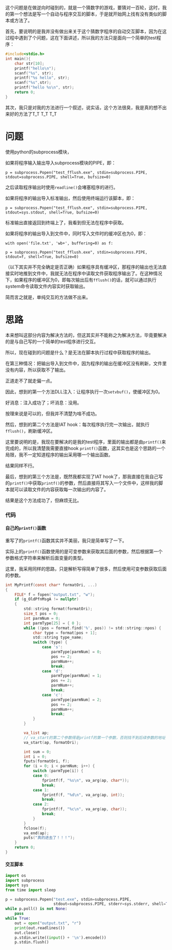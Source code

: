 这个问题是在做逆向时碰到的，就是一个猜数字的游戏，要猜对一百轮，这时，我的第一个想法是写一个自动与程序交互的脚本，于是就开始网上找有没有类似的脚本或方法了。

首先，要说明的是我并没有做出来关于这个猜数字程序的自动交互脚本，因为在这过程中遇到了个问题，这在下面讲述，所以我的方法只是面向一个简单的test程序：

```c
#include<stdio.h>
int main(){
	char str[10];
	printf("hello\n");
	scanf("%s", str);
	printf("%s hello", str);
	scanf("%s",str);
	printf("hello %s\n", str);
	return 0;
}
```



其次，我只是对我的方法进行一个叙述，说实话，这个方法很臭，我是真的想不出来好的方法了T_T T_T T_T

# 问题

使用python的subprocess模块，

如果将程序输入输出导入subprocess模块的PIPE，即：

`p = subprocess.Popen("test_fflush.exe", stdin=subprocess.PIPE, stdout=subprocess.PIPE, shell=True, bufsize=0)`

之后读取程序输出时使用`readline()`会堵塞程序的进行。

如果将程序的输出导入标准输出，然后使用终端运行该脚本，即：

`p = subprocess.Popen("test_fflush.exe", stdin=subprocess.PIPE, stdout=sys.stdout, shell=True, bufsize=0)`

标准输出直接返回到终端上了，我看到但无法在程序中获取。

如果将程序的输出导入到文件中，同时写入文件时的缓冲区也为0，即：

`with open('file.txt', 'wb+', buffering=0) as f:`

`p = subprocess.Popen("test_fflush.exe", stdin=subprocess.PIPE, stdout=f, shell=True, bufsize=0)`

（以下其实并不完全确定是否正确）如果程序具有缓冲区，那程序的输出也无法直接实时地推到文件中，我就无法在程序中读取文件获取程序输出了。在这种情况下，如果程序的缓冲区为0，即每次输出后有`fflush()`的话，就可以通过执行system命令读取文件内容实时获取输出。

简而言之就是，单纯交互的方法做不出来。

# 思路

本来想叫这部分内容为解决方法的，但这其实并不能称之为解决方法，毕竟要解决的是与自己写的一个简单的test程序进行交互。

所以，现在碰到的问题是什么？是无法在脚本执行过程中获取程序的输出。

在第三种情况：把输出导入到文件中，因为程序的输出在缓冲区没有刷新，文件里没有内容，所以获取不了输出。

正道走不了就走偏一点。

因此，想到的第一个方法DLL注入：让程序执行一次`setvbuf()`，使缓冲区为0。

好消息：注入成功了；坏消息：没用。

按理来说是可以的，但我并不清楚为啥不成功。

然后，想到的第二个方法是IAT hook：每次程序执行完一次输出，就执行`fflush()`，刷新缓冲区。

这里要说明的是，我现在要解决的是我的test程序，里面的输出都是由`printf()`来完成的，所以我清楚我需要直接hook `printf()`函数，这其实也是这个思路的一个局限，我不一定知道程序的输出采用哪一个输出函数。

结果同样不行。

最后，想到的第三个方法是，既然我都实现了IAT hook了，那我直接在我自己写的`printf()`中获取`printf()`的参数，然后直接将其写入一个文件中，这样我的脚本就可以读取文件的内容获取每一次输出的内容了。

结果是这个方法成功了，但麻烦无比。

### 代码

#### 自己的`printf()`函数

重写了的`printf()`函数其实并不美丽，我只是简单写了一下。

实际上的`printf()`函数使用的是可变参数来获取其后面的参数，然后根据第一个参数格式字符串来解析后面变量的类型。

这里，我采用同样的思路，只是解析写得简单了很多，然后使用可变参数获取后面的参数。

```c
int MyPrintf(const char* formatOri, ...)
{
	FILE* f = fopen("output.txt", "w");
	if (g_OldPfnMsgA != nullptr)
	{
		std::string format(formatOri);
		size_t pos = 0;
		int parmNum = 0;
		int parmType[25] = { 0 };
		while ((pos = format.find('%', pos)) != std::string::npos) {
			char type = format[pos + 1];
			std::string type_name;
			switch (type) {
				case 's':
					parmType[parmNum] = 0;
					pos += 2;
					parmNum++;
					break;
				case 'd':
					parmType[parmNum] = 1;
					pos += 2;
					parmNum++;
					break;
				case 'c':
					parmType[parmNum] = 2;
					pos += 2;
					parmNum++;
					break;
			}
		}

		va_list ap;
        // va_start的第二个参数得是printf的第一个参数，否则找不到后续参数的地址
		va_start(ap, formatOri);

		int sum = 0;
		int i = 0;
		fputs(formatOri, f);
		for (i = 0; i < parmNum; i++) {
			switch (parmType[i]) {
			case 0:
				fprintf(f, "%s\n", va_arg(ap, char*));
				break;
			case 1:
				fprintf(f, "%d\n", va_arg(ap, int));
				break;
			case 2:
				fprintf(f, "%c\n", va_arg(ap, char));
				break;
			}
		}
		fclose(f);
		va_end(ap);
		puts("真的进去了！！！");
	}
	return 0;
}
```

#### 交互脚本

```python
import os
import subprocess
import sys
from time import sleep

p = subprocess.Popen("test.exe", stdin=subprocess.PIPE,
                     stdout=subprocess.PIPE, stderr=sys.stderr, shell=True)
while p.poll() is not None:
    pass
while True:
    out = open("output.txt", "r")
    print(out.readlines())
    out.close()
    p.stdin.write((input() + '\n').encode())
    p.stdin.flush()
```

